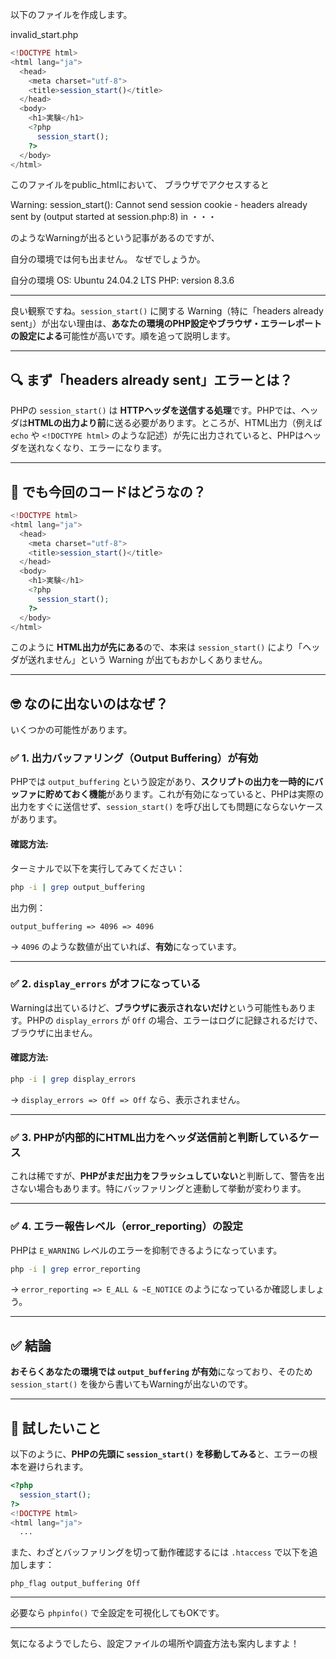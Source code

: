 以下のファイルを作成します。

invalid_start.php
```php
<!DOCTYPE html>
<html lang="ja">
  <head>
    <meta charset="utf-8">
    <title>session_start()</title>
  </head>
  <body>
    <h1>実験</h1>
    <?php
      session_start();
    ?>
  </body>
</html>
```

このファイルをpublic_htmlにおいて、
ブラウザでアクセスすると

Warning: session_start(): Cannot send session cookie - headers already sent by (output started at session.php:8) in ・・・

のようなWarningが出るという記事があるのですが、

自分の環境では何も出ません。
なぜでしょうか。

自分の環境
OS: Ubuntu 24.04.2 LTS
PHP: version 8.3.6


---

良い観察ですね。`session_start()` に関する Warning（特に「headers already sent」）が出ない理由は、**あなたの環境のPHP設定やブラウザ・エラーレポートの設定による**可能性が高いです。順を追って説明します。

---

## 🔍 まず「headers already sent」エラーとは？

PHPの `session_start()` は **HTTPヘッダを送信する処理**です。PHPでは、ヘッダは**HTMLの出力より前**に送る必要があります。ところが、HTML出力（例えば `echo` や `<!DOCTYPE html>` のような記述）が先に出力されていると、PHPはヘッダを送れなくなり、エラーになります。

---

## 🤔 でも今回のコードはどうなの？

```php
<!DOCTYPE html>
<html lang="ja">
  <head>
    <meta charset="utf-8">
    <title>session_start()</title>
  </head>
  <body>
    <h1>実験</h1>
    <?php
      session_start();
    ?>
  </body>
</html>
```

このように **HTML出力が先にある**ので、本来は `session_start()` により「ヘッダが送れません」という Warning が出てもおかしくありません。

---

## 🤓 なのに出ないのはなぜ？

いくつかの可能性があります。

### ✅ 1. **出力バッファリング（Output Buffering）が有効**

PHPでは `output_buffering` という設定があり、**スクリプトの出力を一時的にバッファに貯めておく機能**があります。これが有効になっていると、PHPは実際の出力をすぐに送信せず、`session_start()` を呼び出しても問題にならないケースがあります。

#### 確認方法:
ターミナルで以下を実行してみてください：

```bash
php -i | grep output_buffering
```

出力例：
```
output_buffering => 4096 => 4096
```

→ `4096` のような数値が出ていれば、**有効**になっています。

---

### ✅ 2. **`display_errors` がオフになっている**

Warningは出ているけど、**ブラウザに表示されないだけ**という可能性もあります。PHPの `display_errors` が `Off` の場合、エラーはログに記録されるだけで、ブラウザに出ません。

#### 確認方法:

```bash
php -i | grep display_errors
```

→ `display_errors => Off => Off` なら、表示されません。

---

### ✅ 3. **PHPが内部的にHTML出力をヘッダ送信前と判断しているケース**

これは稀ですが、**PHPがまだ出力をフラッシュしていない**と判断して、警告を出さない場合もあります。特にバッファリングと連動して挙動が変わります。

---

### ✅ 4. **エラー報告レベル（error_reporting）の設定**

PHPは `E_WARNING` レベルのエラーを抑制できるようになっています。

```bash
php -i | grep error_reporting
```

→ `error_reporting => E_ALL & ~E_NOTICE` のようになっているか確認しましょう。

---

## ✅ 結論

**おそらくあなたの環境では `output_buffering` が有効**になっており、そのため `session_start()` を後から書いてもWarningが出ないのです。

---

## 🔧 試したいこと

以下のように、**PHPの先頭に `session_start()` を移動してみる**と、エラーの根本を避けられます。

```php
<?php
  session_start();
?>
<!DOCTYPE html>
<html lang="ja">
  ...
```

また、わざとバッファリングを切って動作確認するには `.htaccess` で以下を追加します：

```apacheconf
php_flag output_buffering Off
```

---

必要なら `phpinfo()` で全設定を可視化してもOKです。

---

気になるようでしたら、設定ファイルの場所や調査方法も案内しますよ！


